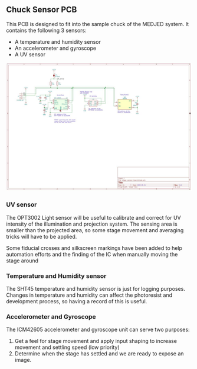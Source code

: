 ## Chuck Sensor PCB

This PCB is designed to fit into the sample chuck of the MEDJED system. It contains the following 3 sensors:

* A temperature and humidity sensor
* An accelerometer and gyroscope 
* A UV sensor

[![](stage-sensor-board.jpg)](./stage-sensor-board.pdf)

### UV sensor

The OPT3002 Light sensor will be useful to calibrate and correct for UV intensity of the illumination and projection system. The sensing area is smaller than the projected area, so some stage movement and averaging tricks will have to be applied. 

Some fiducial crosses and silkscreen markings have been added to help automation efforts and the finding of the IC when manually moving the stage around

### Temperature and Humidity sensor

The SHT45 temperature and humidity sensor is just for logging purposes. Changes in temperature and humidity can affect the photoresist and development process, so having a record of this is useful.

### Accelerometer and Gyroscope

The ICM42605 accelerometer and gyroscope unit can serve two purposes:

1. Get a feel for stage movement and apply input shaping to increase movement and settling speed (low priority)
2. Determine when the stage has settled and we are ready to expose an image. 

